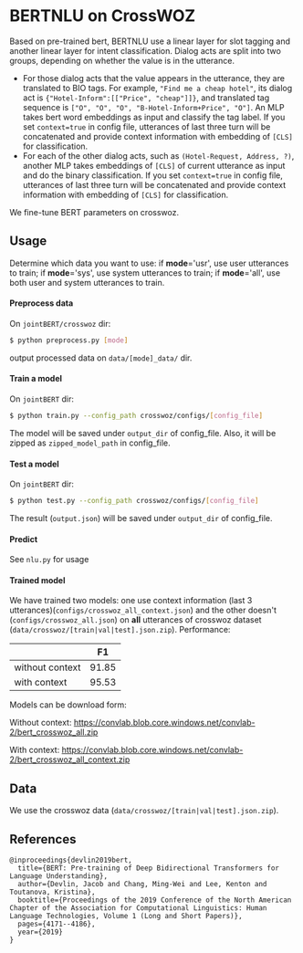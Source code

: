 # BERTNLU on CrossWOZ

Based on pre-trained bert, BERTNLU use a linear layer for slot tagging and another linear layer for intent classification. Dialog acts are split into two groups, depending on whether the value is in the utterance. 

- For those dialog acts that the value appears in the utterance, they are translated to BIO tags. For example, `"Find me a cheap hotel"`, its dialog act is `{"Hotel-Inform":[["Price", "cheap"]]}`, and translated tag sequence is `["O", "O", "O", "B-Hotel-Inform+Price", "O"]`. An MLP takes bert word embeddings as input and classify the tag label. If you set `context=true` in config file, utterances of last three turn will be concatenated and provide context information with embedding of `[CLS]` for classification.  
- For each of the other dialog acts, such as `(Hotel-Request, Address, ?)`, another MLP takes embeddings of `[CLS]` of current utterance as input and do the binary classification. If you set `context=true` in config file, utterances of last three turn will be concatenated and provide context information with embedding of `[CLS]` for classification.  

We fine-tune BERT parameters on crosswoz.

## Usage

Determine which data you want to use: if **mode**='usr', use user utterances to train; if **mode**='sys', use system utterances to train; if **mode**='all', use both user and system utterances to train.

#### Preprocess data

On `jointBERT/crosswoz` dir:

```sh
$ python preprocess.py [mode]
```

output processed data on `data/[mode]_data/` dir.

#### Train a model

On `jointBERT` dir:

```sh
$ python train.py --config_path crosswoz/configs/[config_file]
```

The model will be saved under `output_dir` of config_file. Also, it will be zipped as `zipped_model_path` in config_file. 

#### Test a model

On `jointBERT` dir:

```sh
$ python test.py --config_path crosswoz/configs/[config_file]
```

The result (`output.json`) will be saved under `output_dir` of config_file. 

#### Predict

See `nlu.py` for usage

#### Trained model

We have trained two models: one use context information (last 3 utterances)(`configs/crosswoz_all_context.json`) and the other doesn't (`configs/crosswoz_all.json`) on **all** utterances of crosswoz dataset (`data/crosswoz/[train|val|test].json.zip`). Performance:

|                 | F1    |
| --------------- | ----- |
| without context | 91.85 |
| with context    | 95.53 |

Models can be download form:

Without context: https://convlab.blob.core.windows.net/convlab-2/bert_crosswoz_all.zip

With context: https://convlab.blob.core.windows.net/convlab-2/bert_crosswoz_all_context.zip



## Data

We use the crosswoz data (`data/crosswoz/[train|val|test].json.zip`).

## References

```
@inproceedings{devlin2019bert,
  title={BERT: Pre-training of Deep Bidirectional Transformers for Language Understanding},
  author={Devlin, Jacob and Chang, Ming-Wei and Lee, Kenton and Toutanova, Kristina},
  booktitle={Proceedings of the 2019 Conference of the North American Chapter of the Association for Computational Linguistics: Human Language Technologies, Volume 1 (Long and Short Papers)},
  pages={4171--4186},
  year={2019}
}
```